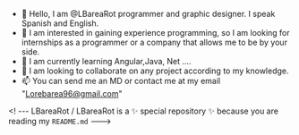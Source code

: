 - 👋 Hello, I am @LBareaRot programmer and graphic designer. I speak Spanish and English.
- 👀 I am interested in gaining experience programming, so I am looking for internships as a programmer or a company that allows me to be by your side.
- 🌱 I am currently learning Angular,Java, Net ....
- 💞️ I am looking to collaborate on any project according to my knowledge.
- 📫 You can send me an MD or contact me at my email "Lorebarea96@gmail.com"

<! ---
LBareaRot / LBareaRot is a ✨ special repository ✨ because you are reading my `README.md`
--->
